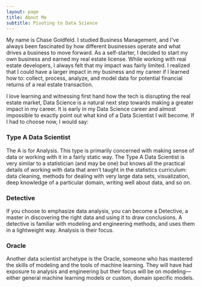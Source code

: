```yaml
---
layout: page
title: About Me
subtitle: Pivoting to Data Science
---
```


My name is Chase Goldfeld. I studied Business Management, and I've always been fascinated by how different businesses operate 
and what drives a business to move forward. As a self-starter, I decided to start my own business and earned my real estate 
license. While working with real estate developers, I always felt that my impact was fairly limited. I realized that I could 
have a larger impact in my business and my career if I learned how to: collect, process, analyze, and model data for potential 
financial returns of a real estate transaction.

I love learning and witnessing first hand how the tech is disrupting the real estate market, Data Science is a natural next 
step towards making a greater impact in my career. It is early in my Data Science career and almost impossible to exactly point 
out what kind of a Data Scientist I will become. If I had to choose now, I would say:

### Type A Data Scientist

The A is for Analysis. This type is primarily concerned with making sense of data or working with it in a fairly static way. 
The Type A Data Scientist is very similar to a statistician (and may be one) but knows all the practical details of working 
with data that aren’t taught in the statistics curriculum: data cleaning, methods for dealing with very large data sets, 
visualization, deep knowledge of a particular domain, writing well about data, and so on.

### Detective 

If you choose to emphasize data analysis, you can become a Detective, a master in discovering the right data and using it to 
draw conclusions. A detective is familiar with modeling and engineering methods, and uses them in a lightweight way. Analysis 
is their focus.

### Oracle

Another data scientist archetype is the Oracle, someone who has mastered the skills of modeling and the tools of machine 
learning. They will have had exposure to analysis and engineering but their focus will be on modeling—either general machine 
learning models or custom, domain specific models.
